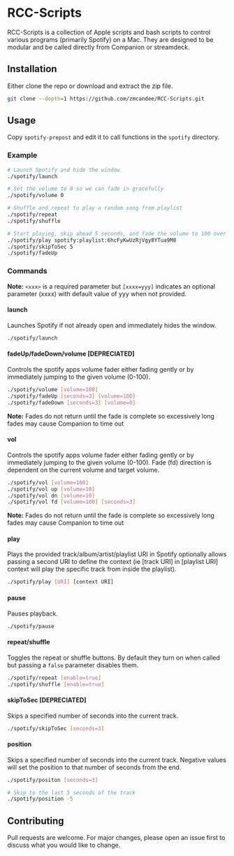 # RCC-Scripts

RCC-Scripts is a collection of Apple scripts and bash scripts to control various programs (primarily Spotify) on a Mac.  They are designed to be modular and be called directly from Companion or streamdeck.

## Installation

Either clone the repo or download and extract the zip file.

```bash
git clone --depth=1 https://github.com/zmcandee/RCC-Scripts.git
```

## Usage

Copy `spotify-prepost` and edit it to call functions in the `spotify` directory.  

### Example
```bash
# Launch Spotify and hide the window
./spotify/launch

# Set the volume to 0 so we can fade in gracefully
./spotify/volume 0

# Shuffle and repeat to play a random song from playlist
./spotify/repeat
./spotify/shuffle

# Start playing, skip ahead 5 seconds, and fade the volume to 100 over 3 seconds
./spotify/play spotify:playlist:6hcFyKwUzRjVgy8YTua9M8
./spotify/skipToSec 5
./spotify/fadeUp
```

### Commands
**Note:** `<xxx>` is a required parameter but `[xxxx=yyy]` indicates an optional parameter (xxxx) with default value of yyy when not provided.

#### launch
Launches Spotify if not already open and immediately hides the window.
```bash
./spotify/launch
```
#### fadeUp/fadeDown/volume **[DEPRECIATED]**
Controls the spotify apps volume fader either fading gently or by immediately jumping to the given volume (0-100).
```bash
./spotify/volume [volume=100]
./spotify/fadeUp [seconds=3] [volume=100]
./spotify/fadeDown [seconds=3] [volume=0]
```
**Note:** Fades do not return until the fade is complete so excessively long fades may cause Companion to time out

#### vol
Controls the spotify apps volume fader either fading gently or by immediately jumping to the given volume (0-100).  Fade (fd) direction is dependent on the current volume and target volume.
```bash
./spotify/vol [volume=100]
./spotify/vol up [volume=10]
./spotify/vol dn [volume=10]
./spotify/vol fd [volume=100] [seconds=3]
```
**Note:** Fades do not return until the fade is complete so excessively long fades may cause Companion to time out


#### play
Plays the provided track/album/artist/playlist URI in Spotify optionally allows passing a second URI to define the context (ie [track URI] in [playlist URI] context will play the specific track from inside the playlist).
```bash
./spotify/play [URI] [context URI]
```

#### pause
Pauses playback.
```bash
./spotify/pause
```

#### repeat/shuffle
Toggles the repeat or shuffle buttons.  By default they turn on when called but passing a `false` parameter disables them.
```bash
./spotify/repeat [enable=true]
./spotify/shuffle [enable=true] 
```

#### skipToSec **[DEPRECIATED]**
Skips a specified number of seconds into the current track.
```bash
./spotify/skipToSec [seconds=3]
```

#### position
Skips a specified number of seconds into the current track.  Negative values will set the position to that number of seconds from the end.
```bash
./spotify/positon [seconds=3]

# Skip to the last 5 seconds of the track
./spotify/position -5
```


## Contributing

Pull requests are welcome. For major changes, please open an issue first
to discuss what you would like to change.

